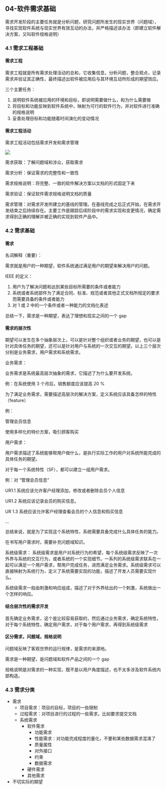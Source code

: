 ## 04-软件需求基础

需求开发阶段的主要任务就是分析问题，研究问题所发生的现实世界（问题域），寻找实现软件系统与现实世界有效互动的办法，并严格描述该办法（即建立软件解决方案，又叫软件规格说明）

### 4.1 需求工程基础

#### 需求工程

需求工程就是所有需求处理活动的总和，它收集信息，分析问题，整合观点，记录需求并验证其正确性，最终描述出软件被应用后与其环境互动所形成的期望效应。

三个主要任务：

1. 说明软件系统被应用的环境和目标，即说明需要做什么，和为什么需要做
2. 将目标和功能反映到软件系统中，映射为可行的软件行为，并对软件进行准确的规格说明
3. 妥善处理目标和功能随着时间演化的变动情况

#### 需求工程活动

需求工程活动包括需求开发和需求管理

![](https://img2022.cnblogs.com/blog/2302323/202206/2302323-20220608091656920-1588517747.png)

需求获取：了解问题域和涉众，获取需求

需求分析：保证需求的完整性和一致性

需求规格说明：将完整、一致的软件解决方案以文档的形式固定下来

需求验证：保证软件需求规格说明文档的质量

需求管理：对需求开发所建立的基线的管理。在基线完成之后正式开始，在需求开发结束之后持续存在。主要工作是跟踪后续阶段中的需求实现和变更情况，确定需求得到正确的理解并被正确的实现到软件产品中。

### 4.2 需求基础

#### 需求

名词解释（重要）：

需求就是用户的一种期望，软件系统通过满足用户的期望来解决用户的问题。

IEEE 的定义：

1. 用户为了解决问题和达到某些目标所需要的条件或者能力
2. 系统或者系统部件为了满足合同、标准、规范或者其他正式文档所规定的要求而需要具备的条件或者能力
3. 对 1 或 2 中的一个条件或者一种能力的文档化表述

总结一下，需求是一种期望，表达了理想和现实之间的一个 gap

#### 需求的层次性

期望可以发生在多个抽象层次上，可以是针对整个组织或者业务的期望，也可以是针对具体任务的期望，还可以是针对用户与系统的一次交互的期望。以上三个层次分别是业务需求，用户需求和系统需求。

业务需求：

业务需求是系统最高层次抽象的需求，它描述了为什么要开发系统。

例：在系统使用 3 个月后，销售额度应该提高 20 %

为了满足业务需求，需要描述高层次的解决方案，定义系统应该具备怎样的特性（feature）

例：

管理会员信息

使用多样化的特价方案，吸引顾客购买

用户需求：

用户需求描述了系统能够帮用户做什么，是执行实际工作的用户对系统所能完成的具体任务的期望。

对于每一个系统特性（SF），都可以建立一组用户需求。

例：对 “管理会员信息”

UR1.1 系统应该允许客户经理添加，修改或者删除会员个人信息

UR1.2 系统应该记录会员的购买信息。

UR 1.3 系统应该允许客户经理查看会员的个人信息和购买信息

...

总结来说，就是为了实现这个系统特性，系统需要具备完成什么具体任务的能力。

在书写用户需求时，需要补充问题域知识。

系统级需求：
系统级需求是用户对系统行为的希望，每个系统级需求反映了一次外界与系统的交互行为，或者系统的一个实现细节。一系列的系统级需求联系在一起可以满足一个用户需求，帮用户完成任务，进而满足业务需求。系统级需求可以直接映射为系统行为，定义了系统需要实现的功能，描述了开发人员需要实现什么。

系统级需求一般由刺激和响应组成，描述了对于外界给出的一个刺激，系统做出一个怎样的响应。

#### 结合层次性的需求开发

首先确定业务需求，这个是比较容易获取的，然后通过业务需求，确定系统特性，对于每个系统特性，确定用户需求，对于每个用户需求，再得到系统级需求

#### 区分需求，问题域，规格说明

问题域反映了客观世界的运行规律，是需求的来源地。

需求是一种期望，是问题域和软件产品之间的一个 gap

规格说明是对需求的一种实现，既不是以用户角度描述，也不太多涉及软件系统内部构造。

### 4.3 需求分类

- 需求
  - 项目需求：项目的目标，项目的一些限制
  - 过程需求：对项目进行的过程的一些需求，比如要求提交文档
  - 系统需求
    - 软件需求
      - 功能需求
      - 性能需求：对功能完成程度的量化，不要和某些数据需求混淆了
      - 质量属性
      - 对外接口
      - 约束
      - 数据需求
    - 硬件需求
    - 其他需求
- 不切实际的期望
